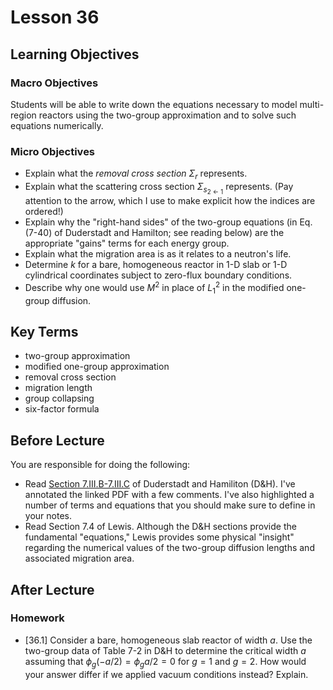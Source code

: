 # Lesson 36

## Learning Objectives

### Macro Objectives

Students will be able to write down the equations necessary to model
multi-region reactors using the two-group approximation and to solve
such equations numerically.

### Micro Objectives

 - Explain what the *removal cross section* $\Sigma_r$ represents.
 - Explain what the scattering cross section $\Sigma_{s_{2\gets 1}}$ represents.
   (Pay attention to the arrow, which I use to make explicit how the indices are 
   ordered!)
 - Explain why the "right-hand sides" of the two-group equations (in Eq. (7-40) of
   Duderstadt and Hamilton; see reading below) are the appropriate "gains" terms
   for each energy group.
 - Explain what the migration area is as it relates to a neutron's life.
 - Determine $k$ for a bare, homogeneous reactor in 1-D slab or 1-D cylindrical 
   coordinates subject to zero-flux boundary conditions.
 - Describe why one would use $M^2$ in place of $L_1^2$ in the modified one-group diffusion.

## Key Terms

 - two-group approximation 
 - modified one-group approximation
 - removal cross section 
 - migration length
 - group collapsing
 - six-factor formula
  

## Before Lecture

You are responsible for doing the following:

  - Read [Section 7.III.B-7.III.C](link) of Duderstadt and Hamiliton (D&H).  I've 
    annotated the linked PDF with a few comments.  I've also highlighted a number 
    of terms and equations that you should make sure to define in your notes.
  - Read Section 7.4 of Lewis.  Although the D&H sections provide the fundamental 
    "equations," Lewis provides some physical "insight" regarding the numerical 
    values of the two-group diffusion lengths and associated migration area. 

## After Lecture

### Homework


- [36.1] Consider a bare, homogeneous slab reactor of width $a$.  Use the two-group data of Table 7-2 in D&H to determine the critical width $a$ assuming that $\phi_g(-a/2) = \phi_g{a/2} = 0$ for $g = 1$ and $g=2$.  How would your answer differ if we applied vacuum conditions instead?  Explain.



